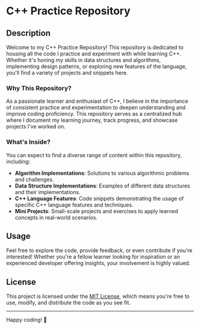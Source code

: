 # C++ Practice Repository

## Description

Welcome to my C++ Practice Repository! This repository is dedicated to housing all the code I practice and experiment with while learning C++. Whether it's honing my skills in data structures and algorithms, implementing design patterns, or exploring new features of the language, you'll find a variety of projects and snippets here.

### Why This Repository?

As a passionate learner and enthusiast of C++, I believe in the importance of consistent practice and experimentation to deepen understanding and improve coding proficiency. This repository serves as a centralized hub where I document my learning journey, track progress, and showcase projects I've worked on.

### What's Inside?

You can expect to find a diverse range of content within this repository, including:

- **Algorithm Implementations**: Solutions to various algorithmic problems and challenges.
- **Data Structure Implementations**: Examples of different data structures and their implementations.
- **C++ Language Features**: Code snippets demonstrating the usage of specific C++ language features and techniques.
- **Mini Projects**: Small-scale projects and exercises to apply learned concepts in real-world scenarios.

## Usage

Feel free to explore the code, provide feedback, or even contribute if you're interested! Whether you're a fellow learner looking for inspiration or an experienced developer offering insights, your involvement is highly valued.

## License

This project is licensed under the [MIT License](LICENSE), which means you're free to use, modify, and distribute the code as you see fit.

---

Happy coding! 🚀
